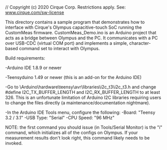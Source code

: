 // Copyright (c) 2020 Cirque Corp. Restrictions apply. See: www.cirque.com/sw-license

This directory contains a sample program that demonstrates how to interface with Cirque's Olympus capacitive-touch SoC running the CustomMeas firmware. CustomMeas_Demo.ino is an Arduino project that acts as a bridge between Olympus and the PC. It communicates with a PC over USB-CDC (virtual COM port) and implements a simple, character-based command set to interact with Olympus.

Build requirements:

-Arduino IDE 1.8.9 or newer

-Teensyduino 1.49 or newer (this is an add-on for the Arduino IDE)

-Go to <install directory>\Arduino\hardware\teensy\avr\libraries\i2c_t3\i2c_t3.h and change #define I2C_TX_BUFFER_LENGTH and I2C_RX_BUFFER_LENGTH to at least 326. This is an unfortunate limitation of Arduino I2C libraries requiring users to change the files directly (a maintenance/documentation nightmare).

-In the Arduino IDE Tools menu, configure the following:
  -Board: "Teensy 3.2 / 3.1"
  -USB Type: "Serial"
  -CPU Speed: "96 MHz"
  
NOTE: the first command you should issue (in Tools/Serial Monitor) is the "i" command, which initializes all of the configs on Olympus. If your measurement results don't look right, this command likely needs to be invoked.
